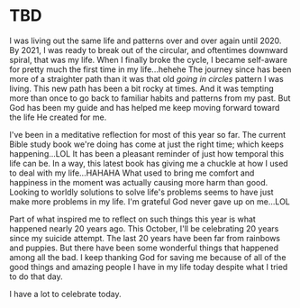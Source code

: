 # TBD

I was living out the same life and patterns over and over again until 2020. By 2021, I was ready to break out of the circular, and oftentimes downward spiral, that was my life. When I finally broke the cycle, I became self-aware for pretty much the first time in my life...hehehe The journey since has been more of a straighter path than it was that old *going in circles* pattern I was living. This new path has been a bit rocky at times. And it was tempting more than once to go back to familiar habits and patterns from my past. But God has been my guide and has helped me keep moving forward toward the life He created for me.

I've been in a meditative reflection for most of this year so far. The current Bible study book we're doing has come at just the right time; which keeps happening...LOL It has been a pleasant reminder of just how temporal this life can be. In a way, this latest book has giving me a chuckle at how I used to deal with my life...HAHAHA What used to bring me comfort and happiness in the moment was actually causing more harm than good. Looking to worldly solutions to solve life's problems seems to have just make more problems in my life. I'm grateful God never gave up on me...LOL

Part of what inspired me to reflect on such things this year is what happened nearly 20 years ago. This October, I'll be celebrating 20 years since my suicide attempt. The last 20 years have been far from rainbows and puppies. But there have been some wonderful things that happened among all the bad. I keep thanking God for saving me because of all of the good things and amazing people I have in my life today despite what I tried to do that day.

I have a lot to celebrate today.
